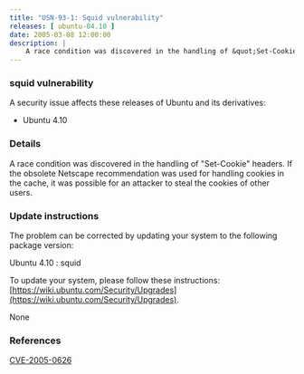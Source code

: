 ```yaml
---
title: "USN-93-1: Squid vulnerability"
releases: [ ubuntu-04.10 ]
date: 2005-03-08 12:00:00
description: |
    A race condition was discovered in the handling of &quot;Set-Cookie&quot; headers. If the obsolete Netscape recommendation was used for handling cookies in the cache, it was possible for an attacker to steal the cookies of other users.
--- 
```

 
### squid vulnerability

A security issue affects these releases of Ubuntu and its derivatives:

* Ubuntu 4.10

### Details

A race condition was discovered in the handling of &quot;Set-Cookie&quot; headers. If the obsolete Netscape recommendation was used for handling cookies in the cache, it was possible for an attacker to steal the cookies of other users.

### Update instructions

The problem can be corrected by updating your system to the following package version:

Ubuntu 4.10
 : squid 

To update your system, please follow these instructions: [https://wiki.ubuntu.com/Security/Upgrades](https://wiki.ubuntu.com/Security/Upgrades).

None

### References

 [CVE-2005-0626](http://people.ubuntu.com/~ubuntu-security/cve/CVE-2005-0626)
 
